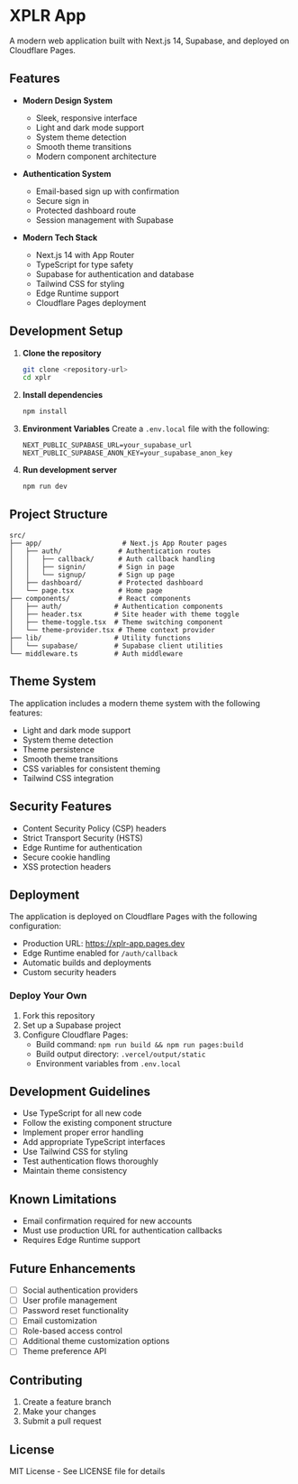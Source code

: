 # XPLR App

A modern web application built with Next.js 14, Supabase, and deployed on Cloudflare Pages.

## Features

- **Modern Design System**
  - Sleek, responsive interface
  - Light and dark mode support
  - System theme detection
  - Smooth theme transitions
  - Modern component architecture

- **Authentication System**
  - Email-based sign up with confirmation
  - Secure sign in
  - Protected dashboard route
  - Session management with Supabase

- **Modern Tech Stack**
  - Next.js 14 with App Router
  - TypeScript for type safety
  - Supabase for authentication and database
  - Tailwind CSS for styling
  - Edge Runtime support
  - Cloudflare Pages deployment

## Development Setup

1. **Clone the repository**
   ```bash
   git clone <repository-url>
   cd xplr
   ```

2. **Install dependencies**
   ```bash
   npm install
   ```

3. **Environment Variables**
   Create a `.env.local` file with the following:
   ```
   NEXT_PUBLIC_SUPABASE_URL=your_supabase_url
   NEXT_PUBLIC_SUPABASE_ANON_KEY=your_supabase_anon_key
   ```

4. **Run development server**
   ```bash
   npm run dev
   ```

## Project Structure

```
src/
├── app/                    # Next.js App Router pages
│   ├── auth/              # Authentication routes
│   │   ├── callback/      # Auth callback handling
│   │   ├── signin/        # Sign in page
│   │   └── signup/        # Sign up page
│   ├── dashboard/         # Protected dashboard
│   └── page.tsx           # Home page
├── components/            # React components
│   ├── auth/             # Authentication components
│   ├── header.tsx        # Site header with theme toggle
│   ├── theme-toggle.tsx  # Theme switching component
│   └── theme-provider.tsx # Theme context provider
├── lib/                  # Utility functions
│   └── supabase/         # Supabase client utilities
└── middleware.ts         # Auth middleware
```

## Theme System

The application includes a modern theme system with the following features:

- Light and dark mode support
- System theme detection
- Theme persistence
- Smooth theme transitions
- CSS variables for consistent theming
- Tailwind CSS integration

## Security Features

- Content Security Policy (CSP) headers
- Strict Transport Security (HSTS)
- Edge Runtime for authentication
- Secure cookie handling
- XSS protection headers

## Deployment

The application is deployed on Cloudflare Pages with the following configuration:

- Production URL: https://xplr-app.pages.dev
- Edge Runtime enabled for `/auth/callback`
- Automatic builds and deployments
- Custom security headers

### Deploy Your Own

1. Fork this repository
2. Set up a Supabase project
3. Configure Cloudflare Pages:
   - Build command: `npm run build && npm run pages:build`
   - Build output directory: `.vercel/output/static`
   - Environment variables from `.env.local`

## Development Guidelines

- Use TypeScript for all new code
- Follow the existing component structure
- Implement proper error handling
- Add appropriate TypeScript interfaces
- Use Tailwind CSS for styling
- Test authentication flows thoroughly
- Maintain theme consistency

## Known Limitations

- Email confirmation required for new accounts
- Must use production URL for authentication callbacks
- Requires Edge Runtime support

## Future Enhancements

- [ ] Social authentication providers
- [ ] User profile management
- [ ] Password reset functionality
- [ ] Email customization
- [ ] Role-based access control
- [ ] Additional theme customization options
- [ ] Theme preference API

## Contributing

1. Create a feature branch
2. Make your changes
3. Submit a pull request

## License

MIT License - See LICENSE file for details

